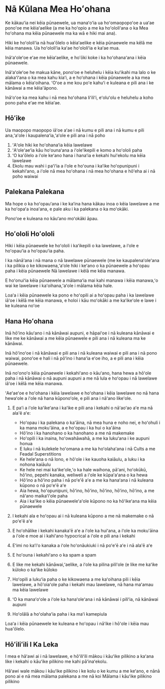 # Nā Kūlana Mea Hoʻohana

Ke kākauʻia nei kēia pūnaewele, ua manaʻoʻia ua hoʻomaopopoʻoe a uaʻae ponoʻoe me kēiaʻaelike (a me ka hoʻopio a me ka hoʻololiʻana o ka Mea hoʻohana ma kēia pūnaewele ma ka wā e hiki mai ana).

Hiki ke hoʻololiʻia nā hua'ōlelo o kēiaʻaelike e kēia pūnaewele ma kēlā me kēia manawa. Ua hoʻololiʻia kaʻae hoʻololiʻia e kaʻae mua.

Ināʻaʻoleʻoe eʻae me kēiaʻaelike, e ho'ōki koke i ka hoʻohanaʻana i kēia pūnaewele.

Ināʻaʻoleʻoe he makua kāne, ponoʻoe e heluhelu i kēia kuʻikahi ma lalo o ke alakaʻiʻana o ka mea kahu kiaʻi, a e hoʻohana i kēia pūnaewele a ka mea mālama o kēiaʻoihana. ʻOʻoe a me kou poʻe kahuʻi e kuleana e pili ana i ke kānāwai a me kēia'āpono.

Ināʻoʻoe ka mea kahu i nā mea hoʻohana liʻiliʻi, eʻoluʻolu e heluhelu a koho pono paha eʻae me kēiaʻae.

## Hōʻike

Ua maopopo maopopo iāʻoe aʻae i nā kumu e pili ana i nā kumu e pili ana,ʻaʻole i kaupalenaʻia,ʻaʻole e pili ana i nā poho

1. ʻAʻole hiki ke hoʻohanaʻia kēia lawelawe
1. ʻAʻoleʻaeʻia kāu hoʻounaʻana a iʻoleʻikepili e komo a hoʻololi paha
1. ʻO ka'ōlelo a iʻole keʻano hana i hanaʻia e kekahi huiʻekolu ma kēia lawelawe
1. Ekolu mau wahi i paʻiʻia a iʻole e hoʻouna i kaʻike hoʻopunipuni i kekahiʻano, a iʻole nā ​​mea hoʻohana i nā mea hoʻohana e hōʻeha ai i nā poho waiwai

## Palekana Palekana

Ma hope o ka hoʻopauʻana i ke kaʻina hana kākau inoa o kēia lawelawe a me ka hoʻopaʻa inoaʻana, e pale aku i ka palekana o ka moʻokāki.

Ponoʻoe e kuleana no kāuʻano moʻokāki āpau.

## Hoʻololi Hoʻololi

Hiki i kēia pūnaewele ke hoʻololi i kaʻikepili o ka lawelawe, a iʻole e hoʻopauʻia a hoʻopauʻia paha.

I ka nānāʻana i nā mana o nā lawelawe pūnaewele (me ke kaupalenaʻoleʻana i ka pilikia o ke kikowaena,ʻaʻole hiki i keʻano o ka pūnaewele a hoʻopau paha i kēia pūnaewele Nā lawelawe i kēlā me kēia manawa.

E hoʻonuiʻia kēia pūnaewele a mālamaʻia mai kahi manawa i kēia manawa,ʻo wai ke lawelawe i kaʻoihana,ʻaʻole i mālama kēia hale.

Loaʻa i kēia pūnaewele ka pono e hoʻopili ai a hoʻopau paha i ka lawelawe iāʻoe i kēlā me kēia manawa, e holoi i kāu moʻokāki a me kaʻikeʻole e lawe i ke kuleana noʻoe

## Hana Hoʻohana

Inā hōʻino kāuʻano i nā kānāwai aupuni, e hāpaiʻoe i nā kuleana kānāwai e like me ke kānāwai a me kēia pūnaewele e pili ana i nā kuleana ma ke kānāwai.

Inā hōʻinoʻoe i nā kānāwai e pili ana i nā kuleana waiwai e pili ana i nā pono waiwai, ponoʻoe e hali i nā pōʻino i hanaʻia eʻoe iho, a e pili ana i kēia pūnaewele.

Inā noʻonoʻo kēia pūnaewele i kekahiʻano o kāuʻano, hana hewa a hōʻole paha i nā kānāwai o nā aupuni aupuni a me nā lula e hoʻopau i nā lawelawe iāʻoe i kēlā me kēia manawa.

ʻAeʻaeʻoe e hoʻohana i kēia lawelawe e hoʻohana i kēia lawelawe no nā hana hewaʻole a iʻole nā ​​hana kūponoʻole, e pili ana i nāʻano likeʻole.

1. E paʻi a iʻole kaʻikeʻana i kaʻike e pili ana i kekahi o nāʻaoʻao aʻe ma nā ala'ē aʻe:

   * Hoʻopau i ka palekana o ka'āina, nā mea huna e noho nei, e hoʻohuli i ka mana moku'āina, a e hoʻopau i ka hui o ka'āina
   * Hōʻino i ka hanohano o ka hanohano a me nā makemake
   * Hoʻopili i ka inaina, hoʻowahāwahā, a me ka lukuʻana i ke aupuni honua
   * E luku i nā kulekele hoʻomana a me ka hoʻolahaʻana i nā Cults a me Feadal Superstitions
   * Ke heleʻana o nā lono, e hōʻole i ke kauoha kaiāulu, a luku i ka nohona kaiāulu
   * Ke hele nei mai kaʻikeʻole,ʻo ka hale waihona, pāʻani, hoʻokūkū, hōʻino, pepehi kanaka, weliweli a iʻole ke kūpaʻaʻana o ka hewa
   * Hōʻino a hōʻino paha i nā poʻe'ē aʻe a me ka hanaʻana i nā kuleana kūpono o nā poʻe'ē aʻe
   * Aia hewa, hoʻopunipuni, hōʻino, hōʻino, hōʻino, hōʻino, hōʻino, a me nāʻano maikaʻiʻole paha
   * Aia i kaʻike o kēia pūnaeweleʻaʻole kūpono no ka hōʻikeʻana ma kēia pūnaewele

1. I kekahi ala e hoʻopau ai i nā kuleana kūpono a me nā makemake o nā poʻe'ē aʻe
1. E hoʻohālike i kekahi kanaka'ē aʻe a iʻole ka huiʻana, a iʻole ka moku'āina a iʻole e moe ai i kahiʻano hypocrical a iʻole e pili ana i kekahi
1. Eʻimi no kaʻiʻo kanaka a iʻole hoʻonāukiuki i nā poʻe'ē aʻe i nā ala'ē aʻe
1. E hoʻouna i kekahiʻano o ka spam a spam
1. E like me kekahi kānāwai,ʻaelike, a iʻole ka pilina piliʻole (e like me kaʻike kūloko o kaʻike kūloko
1. Hoʻopili a lukuʻia paha o ke kikowaena a me kaʻoihana pili i kēia lawelawe, a hōʻoiaʻole paha i kekahi mau lawelawe, nā hana maʻamau ma kēia lawelawe
1. ʻO ka manaʻoʻole a iʻole ka hanaʻoleʻana i nā kānāwai i piliʻia, nā kānāwai aupuni
1. Hoʻolālā a hoʻolahaʻia paha i ka maʻi kamepiula

Loaʻa i kēia pūnaewele ke kuleana e hoʻopau i nāʻike i hōʻole i kēia mau hua'ōlelo.

## Hōʻiliʻili I Ka Leka

I mea e hāʻawi ai i nā lawelawe, e hōʻiliʻili mākou i kāuʻike pilikino a kaʻana like i kekahi o kāuʻike pilikino me kahi pāʻinaʻekolu.

Hāʻawi wale mākou i kāuʻike pilikino i ke kolu o ke kumu a me keʻano, e nānā pono ai e nā mea mālama palekana a me nā koi Mālama i kāuʻike pilikino pilikino